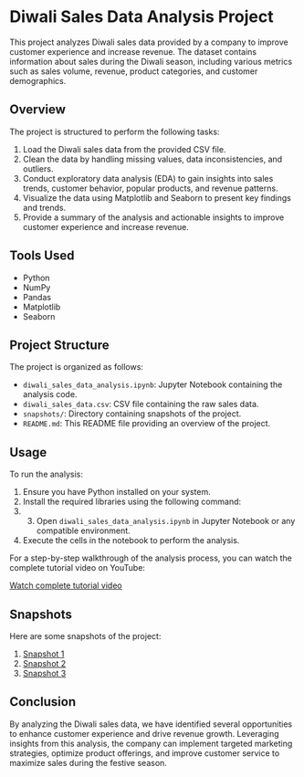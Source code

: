# Diwali Sales Data Analysis Project

This project analyzes Diwali sales data provided by a company to improve customer experience and increase revenue. The dataset contains information about sales during the Diwali season, including various metrics such as sales volume, revenue, product categories, and customer demographics.

## Overview

The project is structured to perform the following tasks:

1. Load the Diwali sales data from the provided CSV file.
2. Clean the data by handling missing values, data inconsistencies, and outliers.
3. Conduct exploratory data analysis (EDA) to gain insights into sales trends, customer behavior, popular products, and revenue patterns.
4. Visualize the data using Matplotlib and Seaborn to present key findings and trends.
5. Provide a summary of the analysis and actionable insights to improve customer experience and increase revenue.

## Tools Used

- Python
- NumPy
- Pandas
- Matplotlib
- Seaborn

## Project Structure

The project is organized as follows:

- `diwali_sales_data_analysis.ipynb`: Jupyter Notebook containing the analysis code.
- `diwali_sales_data.csv`: CSV file containing the raw sales data.
- `snapshots/`: Directory containing snapshots of the project.
- `README.md`: This README file providing an overview of the project.

## Usage

To run the analysis:

1. Ensure you have Python installed on your system.
2. Install the required libraries using the following command:
3. 3. Open `diwali_sales_data_analysis.ipynb` in Jupyter Notebook or any compatible environment.
4. Execute the cells in the notebook to perform the analysis.

For a step-by-step walkthrough of the analysis process, you can watch the complete tutorial video on YouTube:

[Watch complete tutorial video](https://www.youtube.com/watch?v=KgCgpCIOkIs)

## Snapshots

Here are some snapshots of the project:

1. [Snapshot 1](snapshots/snapshot1.png)
2. [Snapshot 2](snapshots/snapshot2.png)
3. [Snapshot 3](snapshots/snapshot3.png)

## Conclusion

By analyzing the Diwali sales data, we have identified several opportunities to enhance customer experience and drive revenue growth. Leveraging insights from this analysis, the company can implement targeted marketing strategies, optimize product offerings, and improve customer service to maximize sales during the festive season.


